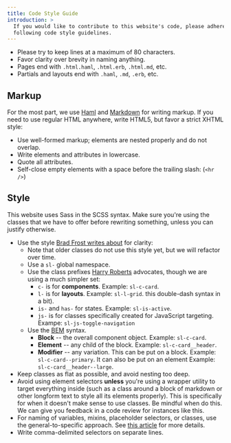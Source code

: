 ```yaml
---
title: Code Style Guide
introduction: >
  If you would like to contribute to this website's code, please adhere to the
  following code style guidelines.
---
```


- Please try to keep lines at a maximum of 80 characters.
- Favor clarity over brevity in naming anything.
- Pages end with `.html.haml`, `.html.erb`, `.html.md`, etc.
- Partials and layouts end with `.haml`, `.md`, `.erb`, etc.

## Markup

For the most part, we use [Haml][] and [Markdown][] for writing markup. If you
need to use regular HTML anywhere, write HTML5, but favor a strict XHTML style:

- Use well-formed markup; elements are nested properly and do not overlap.
- Write elements and attributes in lowercase.
- Quote all attributes.
- Self-close empty elements with a space before the trailing slash:
  (`<hr />`)

## Style

This website uses Sass in the SCSS syntax. Make sure you're using the classes
that we have to offer before rewriting something, unless you can justify
otherwise.

- Use the style [Brad Frost writes about][bf] for clarity:
  - Note that older classes do not use this style yet, but we will refactor over
    time.
  - Use a `sl-` global namespace.
  - Use the class prefixes [Harry Roberts][hr] advocates, though we are using a
    much simpler set:
    - `c-` is for **components**. Example: `sl-c-card`.
    - `l-` is for **layouts**. Example: `sl-l-grid`.
      this double-dash syntax in a bit).
    - `is-` and `has-` for states. Example: `sl-is-active`.
    - `js-` is for classes specifically created for JavaScript targeting.
      Exampe: `sl-js-toggle-navigation`
  - Use the [BEM][] syntax.
    - **Block** -- the overall component object. Example: `sl-c-card`.
    - **Element** -- any child of the block. Example: `sl-c-card__header`.
    - **Modifier** -- any variation. This can be put on a block. Example:
    `sl-c-card--primary`. It can also be put on an element Example:
    `sl-c-card__header--large`.
- Keep classes as flat as possible, and avoid nesting too deep.
- Avoid using element selectors __unless__ you're using a wrapper utility to
  target everything inside (such as a class around a block of markdown or other
  longform text to style all its elements properly). This is specifically for
  when it doesn't make sense to use classes. Be mindful when do this. We can
  give you feedback in a code review for instances like this.
- For naming of variables, mixins, placeholder selectors, or classes, use the
  general-to-specific approach. See [this article][gts] for more details.
- Write comma-delimited selectors on separate lines.

[haml]:     http://haml.info/
[markdown]: http://daringfireball.net/projects/markdown/
[bf]:       http://bradfrost.com/blog/post/css-architecture-for-design-systems/
[hr]:       https://csswizardry.com/2015/08/bemit-taking-the-bem-naming-convention-a-step-further/
[bem]:      http://getbem.com/introduction/
[gts]:      http://webdesign.tutsplus.com/tutorials/htmlcss-tutorials/quick-tip-name-your-sass-variables-modularly/
